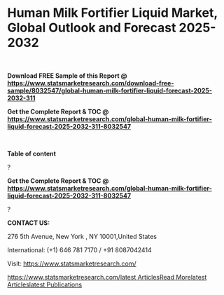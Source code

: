 <h1>Human Milk Fortifier Liquid Market, Global Outlook and Forecast 2025-2032</h1><br/><p><strong>Download FREE Sample of this Report @ <a href="https://www.statsmarketresearch.com/download-free-sample/8032547/global-human-milk-fortifier-liquid-forecast-2025-2032-311">https://www.statsmarketresearch.com/download-free-sample/8032547/global-human-milk-fortifier-liquid-forecast-2025-2032-311</a></strong></p>
 
 
 
 <div><b>Get the Complete Report & TOC @ <a href="https://www.statsmarketresearch.com/global-human-milk-fortifier-liquid-forecast-2025-2032-311-8032547">https://www.statsmarketresearch.com/global-human-milk-fortifier-liquid-forecast-2025-2032-311-8032547</a></b></div>
 
 
 
 <p><br />
 
 <b>Table of content</b></p>
 
 
 
 <p>? </p>
 
 
 
 <div><b>Get the Complete Report & TOC @ <a href="https://www.statsmarketresearch.com/global-human-milk-fortifier-liquid-forecast-2025-2032-311-8032547">https://www.statsmarketresearch.com/global-human-milk-fortifier-liquid-forecast-2025-2032-311-8032547</a></b></div>
 
 
 
 <p>? </p>
 
 
 
 <p><b>CONTACT US:</b><br />
 
 276 5th Avenue, New York , NY 10001,United States<br />
 
 International: (+1) 646 781 7170 / +91 8087042414<br />
 
 Visit: <a href="https://www.statsmarketresearch.com/">https://www.statsmarketresearch.com/</a><br />
 
 <a href="https://gyeongbokgung.com">https://www.statsmarketresearch.com/</a><a href="https://hallyeomaritime.com">latest Articles</a><a href="https://jingwansa.com">Read More</a><a href="https://nguoiviet.jp/">latest Articles</a><a href="https://www.intelmarketresearch.com/">latest Publications</a></p>
